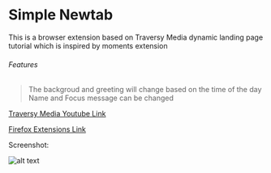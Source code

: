 # Simple Newtab

This is a browser extension based on Traversy Media dynamic landing page tutorial which is inspired by moments extension

###### Features
> The backgroud and greeting will change based on the time of the day
> Name and Focus message can be changed


[Traversy Media Youtube Link](https://www.youtube.com/watch?v=fSTQzlprGLI)

[Firefox Extensions Link](https://addons.mozilla.org/en-US/firefox/addon/simple-newtab/)

Screenshot:

![alt text](https://github.com/circle-dev/simple-newtab/blob/main/images/screenshot1.png?raw=true)
